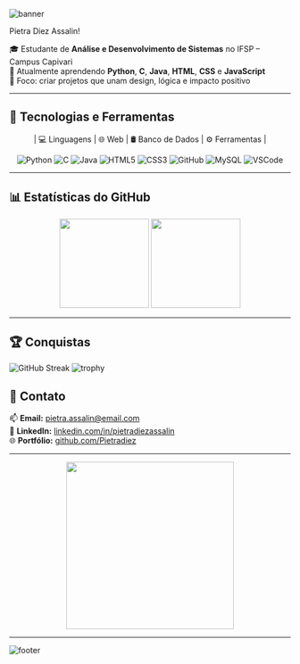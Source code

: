 ![banner](https://capsule-render.vercel.app/api?type=waving&color=0:6a0dad,100:4b0082&height=200&section=header&text=Pietra%20Diez%20Assalin%20👩🏻‍💻&fontSize=35&fontColor=ffffff&animation=twinkling)

 Pietra Diez Assalin!

🎓 Estudante de **Análise e Desenvolvimento de Sistemas** no IFSP – Campus Capivari  
🌱 Atualmente aprendendo **Python**, **C**, **Java**, **HTML**, **CSS** e **JavaScript**  
🎯 Foco: criar projetos que unam design, lógica e impacto positivo  

---

## 🧠 Tecnologias e Ferramentas

<div align="center">

| 💻 Linguagens | 🌐 Web | 🛢️ Banco de Dados | ⚙️ Ferramentas |


![Python](https://img.shields.io/badge/Python-3776AB?style=for-the-badge&logo=python&logoColor=white)
![C](https://img.shields.io/badge/C-00599C?style=for-the-badge&logo=c&logoColor=white)
![Java](https://img.shields.io/badge/Java-ED8B00?style=for-the-badge&logo=java&logoColor=white)
![HTML5](https://img.shields.io/badge/HTML5-E34F26?style=for-the-badge&logo=html5&logoColor=white)
![CSS3](https://img.shields.io/badge/CSS3-1572B6?style=for-the-badge&logo=css3&logoColor=white)
![GitHub](https://img.shields.io/badge/GitHub-181717?style=for-the-badge&logo=github&logoColor=white)
![MySQL](https://img.shields.io/badge/MySQL-005C84?style=for-the-badge&logo=mysql&logoColor=white)
![VSCode](https://img.shields.io/badge/VSCode-007ACC?style=for-the-badge&logo=visualstudiocode&logoColor=white)

</div>

---

## 📊 Estatísticas do GitHub

<div align="center">
  <img height="160em" src="https://github-readme-stats.vercel.app/api?username=Pietradiez&show_icons=true&theme=radical&count_private=true"/>
  <img height="160em" src="https://github-readme-stats.vercel.app/api/top-langs/?username=Pietradiez&layout=compact&theme=radical"/>
</div>

---

## 🏆 Conquistas
 
![GitHub Streak](https://github-readme-streak-stats.herokuapp.com?user=Pietradiez&theme=tokyonight&hide_border=false)
![trophy](https://github-profile-trophy.vercel.app/?username=Pietradiez&theme=dracula&column=7&margin-w=10&margin-h=10)

</div>

</div>

## 💬 Contato

📫 **Email:** pietra.assalin@email.com  
💼 **LinkedIn:** [linkedin.com/in/pietradiezassalin](https://www.linkedin.com/in/pietradiezassalin)  
🌐 **Portfólio:** [github.com/Pietradiez](https://github.com/Pietradiez)

</div>

---



<div align="center">
  <img src="https://media.giphy.com/media/SWoSkN6DxTszqIKEqv/giphy.gif" width="300px">
</div>

---

![footer](https://capsule-render.vercel.app/api?type=waving&color=0:6a0dad,100:4b0082&height=120&section=footer)
